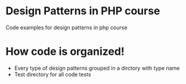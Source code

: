 # Design Patterns in PHP course


Code examples for design patterns in php course 

# How code is organized!

  - Every type of design patterns grouped in a dirctory with type name 
  - Test directory for all code tests
